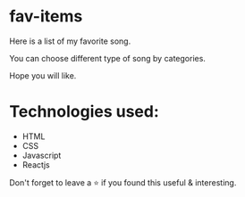 # fav-items
 Here is a list of my favorite song.
 
 You can choose different type of song by categories.
 
 Hope you will like.

# Technologies used:

 * HTML
 * CSS
 * Javascript
 * Reactjs

Don't forget to leave a ⭐ if you found this useful & interesting.
